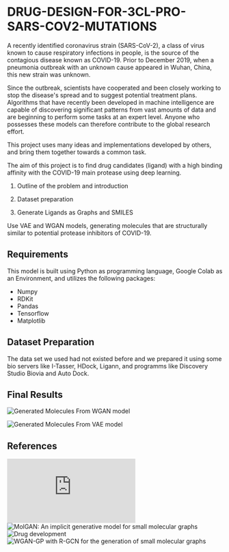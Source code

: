 # DRUG-DESIGN-FOR-3CL-PRO-SARS-COV2-MUTATIONS

A recently identified coronavirus strain (SARS-CoV-2), a class of virus known to cause respiratory infections in people, is the source of the contagious disease known as COVID-19. Prior to December 2019, when a pneumonia outbreak with an unknown cause appeared in Wuhan, China, this new strain was unknown.

Since the outbreak, scientists have cooperated and been closely working to stop the disease's spread and to suggest potential treatment plans. Algorithms that have recently been developed in machine intelligence are capable of discovering significant patterns from vast amounts of data and are beginning to perform some tasks at an expert level. Anyone who possesses these models can therefore contribute to the global research effort.

This project uses many ideas and implementations developed by others, and bring them together towards a common task.

The aim of this project is to find drug candidates (ligand) with a high binding affinity with the COVID-19 main protease using deep learning.

1. Outline of the problem and introduction

2. Dataset preparation

3. Generate Ligands as Graphs and SMILES

Use VAE and WGAN models, generating molecules that are structurally similar to potential protease inhibitors of COVID-19.

## Requirements
This model is built using Python as programming language, Google Colab as an Environment, and utilizes the following packages:

- Numpy
- RDKit
- Pandas
- Tensorflow
- Matplotlib

## Dataset Preparation
The data set we used had not existed before and we prepared it using some bio servers like I-Tasser, HDock, Ligann, and programms like Discovery Studio Biovia and Auto Dock.

## Final Results
![Generated Molecules From WGAN model](https://github.com/AmiraQadry/DRUG-DESIGN-FOR-3CL-PRO-SARS-COV2-MUTATIONS/assets/106974489/c0b54af8-6b8e-4d8c-9859-0045c5a9736c)

![Generated Molecules From VAE model](https://github.com/AmiraQadry/DRUG-DESIGN-FOR-3CL-PRO-SARS-COV2-MUTATIONS/assets/106974489/f4c67f2f-a2fb-4dfe-9381-271bba0c21e0)

## References
![DeepChem Documentation](https://deepchem.readthedocs.io/en/latest/api_reference/models.html#basicmolganmod)
![MolGAN: An implicit generative model for small molecular graphs](https://arxiv.org/abs/1805.11973)
![Drug development](https://en.wikipedia.org/wiki/Drug_development)
![WGAN-GP with R-GCN for the generation of small molecular graphs](https://keras.io/examples/generative/wgan-graphs/)
